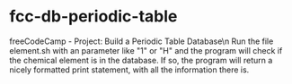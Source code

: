 # fcc-db-periodic-table
freeCodeCamp - Project: Build a Periodic Table Database\n
Run the file element.sh with an parameter like "1" or "H" and the program will check if the chemical element is in the database.
If so, the program will return a nicely formatted print statement, with all the information there is.
